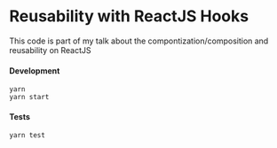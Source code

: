 # Reusability with ReactJS Hooks

This code is part of my talk about the compontization/composition and reusability on ReactJS

#### Development

```
yarn
yarn start
```

#### Tests
```
yarn test
```
